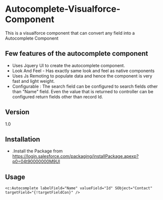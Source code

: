 Autocomplete-Visualforce-Component
=========

This is a visualforce component that can convert any field into a Autocomplete Component

Few features of the autocomplete component
-

* Uses Jquery UI to create the autocomplete component.
* Look And Feel - Has exactly same look and feel as native components
* Uses Js Remoting to populate data and hence the component is very fast and light weight.
* Configurable : The search field can be configured to search fields other than "Name" field. Even the value that is returned to controller can be configured return fields other than record Id.

Version
-

1.0


Installation
--------------

* .Install the Package from https://login.salesforce.com/packaging/installPackage.apexp?p0=04t90000000M9Ul


Usage
-
    <c:Autocomplete labelField="Name" valueField="Id" SObject="Contact" targetField="{!targetFieldCon}" /> 
  
    
